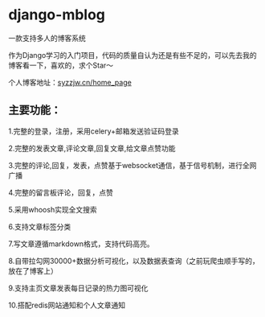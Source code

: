# django-mblog 

一款支持多人的博客系统

作为Django学习的入门项目，代码的质量自认为还是有些不足的，可以先去我的博客看一下，喜欢的，求个Star～


个人博客地址：<a href ="https://syzzjw.cn/home_page">syzzjw.cn/home_page</a>


## 主要功能：

1.完整的登录，注册，采用celery+邮箱发送验证码登录

2.完整的发表文章,评论文章,回复文章,给文章点赞功能

3.完整的评论,回复，发表，点赞基于websocket通信，基于信号机制，进行全网广播

4.完整的留言板评论，回复，点赞

5.采用whoosh实现全文搜索

6.支持文章标签分类

7.写文章遵循markdown格式，支持代码高亮。

8.自带拉勾网30000+数据分析可视化，以及数据表查询（之前玩爬虫顺手写的，放在了博客上）

9.支持主页文章发表每日记录的热力图可视化

10.搭配redis网站通知和个人文章通知





